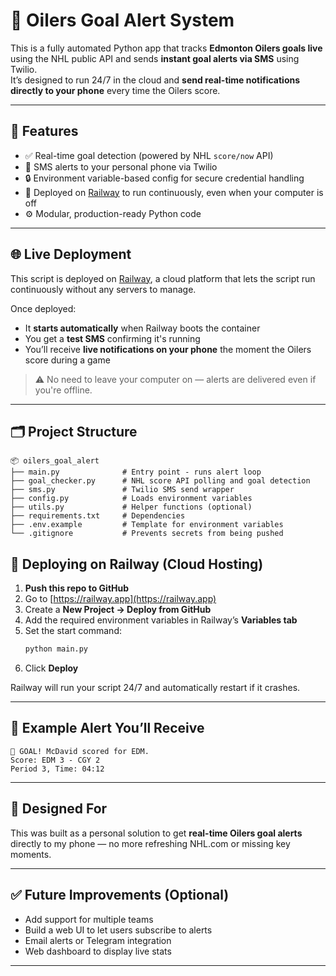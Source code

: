 # 🏒 Oilers Goal Alert System

This is a fully automated Python app that tracks **Edmonton Oilers goals live** using the NHL public API and sends **instant goal alerts via SMS** using Twilio.  
It’s designed to run 24/7 in the cloud and **send real-time notifications directly to your phone** every time the Oilers score.

---

## 📱 Features

- ✅ Real-time goal detection (powered by NHL `score/now` API)
- 📲 SMS alerts to your personal phone via Twilio
- 🔒 Environment variable-based config for secure credential handling
- 🚀 Deployed on [Railway](https://railway.app) to run continuously, even when your computer is off
- ⚙️ Modular, production-ready Python code

---

## 🌐 Live Deployment

This script is deployed on [Railway](https://railway.app), a cloud platform that lets the script run continuously without any servers to manage.

Once deployed:
- It **starts automatically** when Railway boots the container
- You get a **test SMS** confirming it's running
- You’ll receive **live notifications on your phone** the moment the Oilers score during a game

> ⚠️ No need to leave your computer on — alerts are delivered even if you're offline.

---

## 🗂️ Project Structure

```
📦 oilers_goal_alert
├── main.py              # Entry point - runs alert loop
├── goal_checker.py      # NHL score API polling and goal detection
├── sms.py               # Twilio SMS send wrapper
├── config.py            # Loads environment variables
├── utils.py             # Helper functions (optional)
├── requirements.txt     # Dependencies
├── .env.example         # Template for environment variables
└── .gitignore           # Prevents secrets from being pushed
```


## 🚀 Deploying on Railway (Cloud Hosting)

1. **Push this repo to GitHub**
2. Go to [https://railway.app](https://railway.app)
3. Create a **New Project → Deploy from GitHub**
4. Add the required environment variables in Railway’s **Variables tab**
5. Set the start command:
   ```bash
   python main.py
   ```
6. Click **Deploy**

Railway will run your script 24/7 and automatically restart if it crashes.

---

## 💬 Example Alert You’ll Receive

```
🚨 GOAL! McDavid scored for EDM.
Score: EDM 3 - CGY 2
Period 3, Time: 04:12
```

---

## 👤 Designed For

This was built as a personal solution to get **real-time Oilers goal alerts** directly to my phone — no more refreshing NHL.com or missing key moments.

---

## ✅ Future Improvements (Optional)

- Add support for multiple teams
- Build a web UI to let users subscribe to alerts
- Email alerts or Telegram integration
- Web dashboard to display live stats

---


